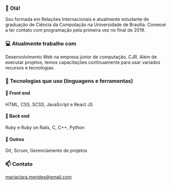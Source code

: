 ### :wave: Olá! 

Sou formada em Relações Internacionais e atualmente estudante de graduação de Ciência da Computação na Universidade de Brasília. Comecei a ter contato com programação pela primeira vez no final de 2019.    

### :computer: Atualmente trabalho com  
Desenvolvimento Web na empresa júnior de computação, CJR. Além de executar projetos, temos capacitações continuamente para usar variados recursos e tecnologias.        

### :wrench: Tecnologias que uso (linguagens e ferramentas)    

#### :art: Front end  
HTML, CSS, SCSS, JavaScript e React JS    

#### 🎲 Back end  
Ruby e Ruby on Rails, C, C++, Python    

#### :open_file_folder: Outros  
Git, Scrum, Gerenciamento de projetos   

### :mailbox: Contato  
mariaclara.mendes@gmail.com
